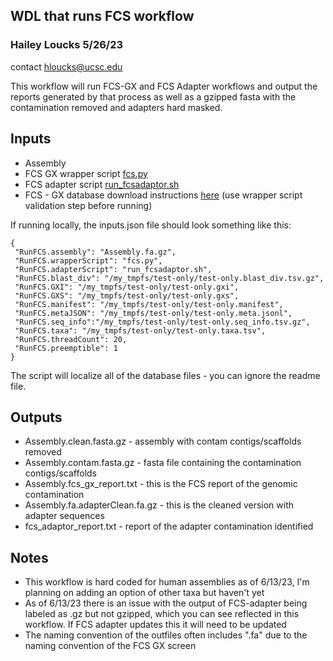 ## WDL that runs FCS workflow 
### Hailey Loucks 5/26/23
contact hloucks@ucsc.edu

This workflow will run FCS-GX and FCS Adapter workflows and output the reports generated by that process as well as a gzipped fasta with the contamination removed and adapters hard masked.

## Inputs 
- Assembly
- FCS GX wrapper script [fcs.py](https://github.com/ncbi/fcs/raw/main/dist/fcs.py)
- FCS adapter script [run_fcsadaptor.sh](https://github.com/ncbi/fcs/raw/main/dist/run_fcsadaptor.sh)
- FCS - GX database download instructions [here](https://github.com/ncbi/fcs/wiki/FCS-GX) (use wrapper script validation step before running)

If running locally, the inputs.json file should look something like this:

```
{
 "RunFCS.assembly": "Assembly.fa.gz",
 "RunFCS.wrapperScript": "fcs.py",
 "RunFCS.adapterScript": "run_fcsadaptor.sh",
 "RunFCS.blast_div": "/my_tmpfs/test-only/test-only.blast_div.tsv.gz",
 "RunFCS.GXI": "/my_tmpfs/test-only/test-only.gxi",
 "RunFCS.GXS": "/my_tmpfs/test-only/test-only.gxs",
 "RunFCS.manifest": "/my_tmpfs/test-only/test-only.manifest",
 "RunFCS.metaJSON": "/my_tmpfs/test-only/test-only.meta.jsonl",
 "RunFCS.seq_info":"/my_tmpfs/test-only/test-only.seq_info.tsv.gz",
 "RunFCS.taxa": "/my_tmpfs/test-only/test-only.taxa.tsv",
 "RunFCS.threadCount": 20,
 "RunFCS.preemptible": 1
}
```

The script will localize all of the database files - you can ignore the readme file. 

## Outputs 
- Assembly.clean.fasta.gz - assembly with contam contigs/scaffolds removed
- Assembly.contam.fasta.gz - fasta file containing the contamination contigs/scaffolds
- Assembly.fcs_gx_report.txt - this is the FCS report of the genomic contamination 
- Assembly.fa.adapterClean.fa.gz - this is the cleaned version with adapter sequences 
- fcs_adaptor_report.txt - report of the adapter contamination identified 


## Notes
- This workflow is hard coded for human assemblies as of 6/13/23, I'm planning on adding an option of other taxa but haven't yet 
- As of 6/13/23 there is an issue with the output of FCS-adapter being labeled as .gz but not gzipped, which you can see reflected in this workflow. If FCS adapter updates this it will need to be updated
- The naming convention of the outfiles often includes ".fa" due to the naming convention of the FCS GX screen